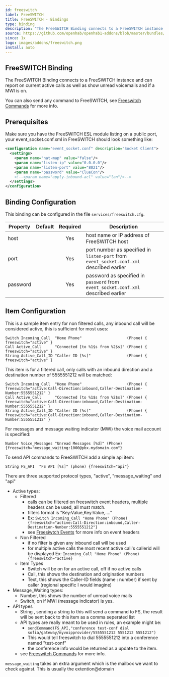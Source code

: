 ```yaml
---
id: freeswitch
label: FreeSWITCH
title: FreeSWITCH - Bindings
type: binding
description: "The FreeSWITCH Binding connects to a FreeSWITCH instance and can report on current active calls as well as show unread voicemails and if a MWI is on."
source: https://github.com/openhab/openhab1-addons/blob/master/bundles/binding/org.openhab.binding.freeswitch/README.md
since: 1x
logo: images/addons/freeswitch.png
install: auto
---
```


<!-- Attention authors: Do not edit directly. Please add your changes to the appropriate source repository -->

<!-- {% include base.html %} -->

## FreeSWITCH Binding

The FreeSWITCH Binding connects to a FreeSWITCH instance and can report on current active calls as well as show unread voicemails and if a MWI is on.

You can also send any command to FreeSWITCH, see [Freeswitch Commands](http://wiki.freeswitch.org/wiki/Mod_commands) for more info.

## Prerequisites

Make sure you have the FreeSWITCH ESL module listing on a public port, your event_socket.conf.xml in FreeSWITCH should look something like:

```xml
<configuration name="event_socket.conf" description="Socket Client">
  <settings>
    <param name="nat-map" value="false"/>
    <param name="listen-ip" value="0.0.0.0"/>
    <param name="listen-port" value="8021"/>
    <param name="password" value="ClueCon"/>
    <!--<param name="apply-inbound-acl" value="lan"/>-->
  </settings>
</configuration>
```

## Binding Configuration

This binding can be configured in the file `services/freeswitch.cfg`.

| Property | Default | Required | Description |
|----------|---------|:--------:|-------------|
| host     |         |   Yes    | host name or IP address of FreeSWITCH host |
| port     |         |   Yes    | port number as specified in `listen-port` from `event_socket.conf.xml` described earlier |
| password |         |   Yes    | password  as specified in `password` from `event_socket.conf.xml` described earlier |

## Item Configuration

This is a sample item entry for non filtered calls, any inbound call will be considered active, this is sufficient for most uses:

```
Switch Incoming_Call  "Home Phone"                    (Phone) { freeswitch="active" }
Call Active_Call      "Connected [to %1$s from %2$s]" (Phone) { freeswitch="active" }
String Active_Call_ID "Caller ID [%s]"                (Phone) { freeswitch="active" }
```

This item is for a filtered call, only calls with an inbound direction and a destination number of 5555551212 will be matched:

```
Switch Incoming_Call  "Home Phone"                    (Phone) { freeswitch="active:Call-Direction:inbound,Caller-Destination-Number:5555551212" }
Call Active_Call      "Connected [to %1$s from %2$s]" (Phone) { freeswitch="active:Call-Direction:inbound,Caller-Destination-Number:5555551212" }
String Active_Call_ID "Caller ID [%s]"                (Phone) { freeswitch="active:Call-Direction:inbound,Caller-Destination-Number:5555551212" }
```

For messages and message waiting indicator (MWI) the voice mail account is specified:

```
Number Voice_Messages "Unread Messages [%d]" (Phone) {freeswitch="message_waiting:1000@pbx.mydomain.com"}
```

To send API commands to FreeSWITCH add a simple api item:

```
String FS_API  "FS API [%s]" (phone) {freeswitch="api"}
```

There are three supported protocol types, "active", "message_waiting" and "api"

* Active types:
  * Filtered
    * calls can be filtered on freeswitch event headers, multiple headers can be used, all must match. 
    * filters format is "Key:Value,Key:Value,...."
    * Ex: `Switch Incoming_Call "Home Phone" (Phone) {freeswitch="active:Call-Direction:inbound,Caller-Destination-Number:5555551212"}`
    * see [Freesiwtch Events](http://wiki.freeswitch.org/wiki/Event_List) for more info on event headers
  * Non Filtered
    * if no filter is given any inbound call will be used
    * for multiple active calls the most recent active call's callerid will be displayed
    Ex: `Incoming_Call "Home Phone" (Phone) {freeswitch="active}`
  * Item Types
    * Switch will be on for an active call, off if no active calls
    * Call, this shows the destination and origination numbers
    * Text, this shows the Caller-ID fields (name : number) if sent by caller (regional specific I would imagine)
* Message_Waiting types:
  * Number, this shows the number of unread voice mails
  * Switch, on if MWI (message indicator) is yes.
* API types
  * String , sending a string to this will send a command to FS, the result will be sent back to this item as a comma seperated list
  * API types are really meant to be used in rules, an example might be:
    * `sendCommand(FS_API,"conference test-conf dial sofia/gateway/myvoipprovider/5555551212 5551212 5551212")`
    * This would tell freeswitch to dial 5555551212 into a conference named "test-conf"
    * the conference info would be returned as a update to the item.
  * see [Freeswitch Commands](http://wiki.freeswitch.org/wiki/Mod_commands) for more info.

`message_waiting` takes an extra argument which is the mailbox we want to check against.  This is usually the extention@domain 
